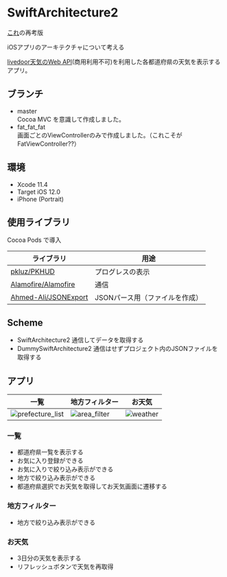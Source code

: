# SwiftArchitecture2
[これ](https://github.com/adventam10/SwiftArchitecture)の再考版

iOSアプリのアーキテクチャについて考える

[livedoor天気のWeb API](http://weather.livedoor.com/weather_hacks/webservice)(商用利用不可)を利用した各都道府県の天気を表示するアプリ。

## ブランチ
* master  
Cocoa MVC を意識して作成しました。
* fat_fat_fat  
画面ごとのViewControllerのみで作成しました。（これこそが FatViewController??）

## 環境
* Xcode 11.4
* Target iOS 12.0
* iPhone (Portrait)

## 使用ライブラリ
Cocoa Pods で導入

| ライブラリ | 用途 |
| --- | --- |
| [pkluz/PKHUD](https://github.com/pkluz/PKHUD) | プログレスの表示 |
| [Alamofire/Alamofire](https://github.com/Alamofire/Alamofire) | 通信 |
| [Ahmed-Ali/JSONExport](https://github.com/Ahmed-Ali/JSONExport) | JSONパース用（ファイルを作成） |

## Scheme
* SwiftArchitecture2 通信してデータを取得する
* DummySwiftArchitecture2 通信はせずプロジェクト内のJSONファイルを取得する

## アプリ
| 一覧 | 地方フィルター | お天気 |
| --- | --- | --- |
| ![prefecture_list](https://user-images.githubusercontent.com/34936885/78892673-c1086700-7aa4-11ea-94d9-930932220219.png) | ![area_filter](https://user-images.githubusercontent.com/34936885/78892763-eb5a2480-7aa4-11ea-9208-679b9a7afeed.png) | ![weather](https://user-images.githubusercontent.com/34936885/78892837-09c02000-7aa5-11ea-922a-cb4e31e0164e.png) |

### 一覧
* 都道府県一覧を表示する
* お気に入り登録ができる
* お気に入りで絞り込み表示ができる
* 地方で絞り込み表示ができる
* 都道府県選択でお天気を取得してお天気画面に遷移する

### 地方フィルター
* 地方で絞り込み表示ができる

### お天気
* 3日分の天気を表示する
* リフレッシュボタンで天気を再取得